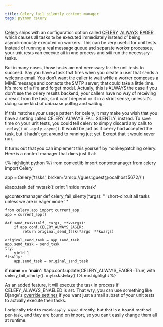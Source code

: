 ```yaml
---

title: Celery fail silently context manager
tags: python celery
---
```


[Celery](http://www.celeryproject.org/) ships with an configuration option called [CELERY_ALWAYS_EAGER](http://celery.readthedocs.org/en/latest/configuration.html#celery-always-eager) which causes all tasks to be executed immediately instead of being asynchronously executed on workers. This can be very useful for unit tests. Instead of running a real message queue and separate worker processes, your unit tests can execute all in one process and still run the necessary tasks.

But in many cases, those tasks are not necessary for the unit tests to succeed. Say you have a task that fires when you create a user that sends a welcome email. You don't want the caller to wait while a worker composes a MIME message and contacts the SMTP server; that could take a little time. It's more of a fire and forget model. Actually, this is ALWAYS the case if you don't use the celery results backend; your callers have no way of receiving a result from the task, so it can't depend on it in a strict sense, unless it's doing some kind of database polling and waiting.

If this matches your usage pattern for celery, it may make you wish that you have a setting called CELERY_ALWAYS_FAIL_SILENTLY, instead. To save time on your unit tests, you could tell celery to simply discard any calls to `.delay()` or `.apply_async()`. It would be just as if celery had accepted the task, but it hadn't got around to running just yet. Except that it would never run.

It turns out that you can implement this yourself by monkeypatching celery. Here is a context manager that does just that:

{% highlight python %}
from contextlib import contextmanager
from celery import Celery

app = Celery('tasks', broker='amqp://guest:guest@localhost:5672//')

@app.task
def mytask():
    print 'Inside mytask'

@contextmanager
def celery_fail_silenty(*args):
    ''' short-circuit all tasks unless we are in eager mode '''

    from celery.app import current_app
    app = current_app()

    def send_task(self, *args, **kwargs):
        if app.conf.CELERY_ALWAYS_EAGER:
            return original_send_task(*args, **kwargs)

    original_send_task = app.send_task
    app.send_task = send_task
    try:
        yield 1
    finally:
        app.send_task = original_send_task


if __name__ == '__main__':
    #app.conf.update(CELERY_ALWAYS_EAGER=True)
    with celery_fail_silenty():
        mytask.delay()
{% endhighlight %}

As an added feature, it will execute the task in process if CELERY_ALWAYS_ENABLED is set. That way, you can use something like Django's [override settings](https://docs.djangoproject.com/en/1.4/topics/testing/#overriding-settings) if you want just a small subset of your unit tests to actually execute their tasks.

I originally tried to mock `apply_async` directly, but that is a bound method per-task, and they are bound on import, so you can't easily change them all at runtime.
